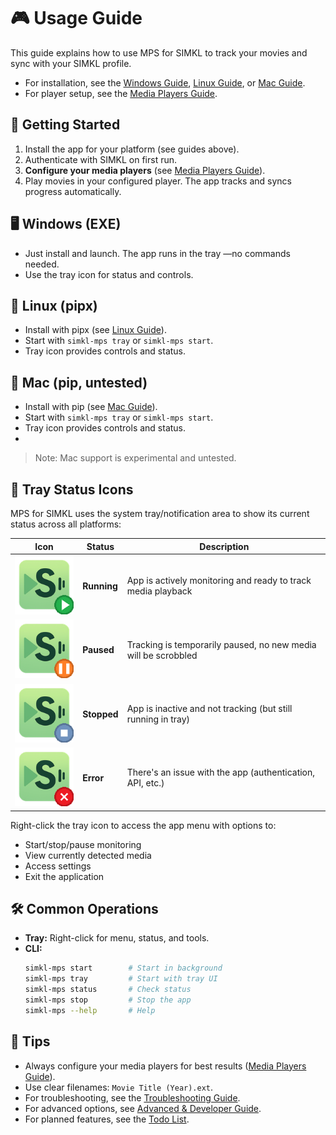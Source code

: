 # 🎮 Usage Guide

This guide explains how to use MPS for SIMKL to track your movies and sync with your SIMKL profile.

- For installation, see the [Windows Guide](windows-guide.md), [Linux Guide](linux-guide.md), or [Mac Guide](mac-guide.md).
- For player setup, see the [Media Players Guide](media-players.md).

## 🏁 Getting Started

1. Install the app for your platform (see guides above).
2. Authenticate with SIMKL on first run.
3. **Configure your media players** (see [Media Players Guide](media-players.md)).
4. Play movies in your configured player. The app tracks and syncs progress automatically.

## 🖥️ Windows (EXE)
- Just install and launch. The app runs in the tray —no commands needed.
- Use the tray icon for status and controls.

## 🐧 Linux (pipx)
- Install with pipx (see [Linux Guide](linux-guide.md)).
- Start with `simkl-mps tray` or `simkl-mps start`.
- Tray icon provides controls and status.

## 🍏 Mac (pip, untested)
- Install with pip (see [Mac Guide](mac-guide.md)).
- Start with `simkl-mps tray` or `simkl-mps start`.
- Tray icon provides controls and status.
- 
> Note: Mac support is experimental and untested.

## 🔔 Tray Status Icons

MPS for SIMKL uses the system tray/notification area to show its current status across all platforms:

| Icon | Status | Description |
|------|--------|-------------|
| ![Running](../simkl_mps/assets/simkl-mps-running.png) | **Running** | App is actively monitoring and ready to track media playback |
| ![Paused](../simkl_mps/assets/simkl-mps-paused.png) | **Paused** | Tracking is temporarily paused, no new media will be scrobbled |
| ![Stopped](../simkl_mps/assets/simkl-mps-stopped.png) | **Stopped** | App is inactive and not tracking (but still running in tray) |
| ![Error](../simkl_mps/assets/simkl-mps-error.png) | **Error** | There's an issue with the app (authentication, API, etc.) |

Right-click the tray icon to access the app menu with options to:
- Start/stop/pause monitoring
- View currently detected media
- Access settings
- Exit the application

## 🛠️ Common Operations

- **Tray:** Right-click for menu, status, and tools.
- **CLI:**
  ```bash
  simkl-mps start        # Start in background
  simkl-mps tray         # Start with tray UI
  simkl-mps status       # Check status
  simkl-mps stop         # Stop the app
  simkl-mps --help       # Help
  ```

## 📝 Tips
- Always configure your media players for best results ([Media Players Guide](media-players.md)).
- Use clear filenames: `Movie Title (Year).ext`.
- For troubleshooting, see the [Troubleshooting Guide](troubleshooting.md).
- For advanced options, see [Advanced & Developer Guide](configuration.md).
- For planned features, see the [Todo List](todo.md).
